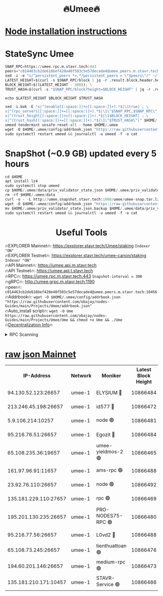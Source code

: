 <h1 align="center"> 🔥Umee🔥</h1>


[Node installation instructions](https://github.com/obajay/nodes-Guides/tree/main/Projects/Umee)
=
# StateSync Umee
```python
SNAP_RPC=https://umee.rpc.m.stavr.tech:443
peers="c014463cb2de618bef420e40f503c5e57decade4@umee.peers.m.stavr.tech:10456"
sed -i -e "s/^persistent_peers *=.*/persistent_peers = \"$peers\"/" ~/.umee/config/config.toml
LATEST_HEIGHT=$(curl -s $SNAP_RPC/block | jq -r .result.block.header.height); \
BLOCK_HEIGHT=$((LATEST_HEIGHT - 300)); \
TRUST_HASH=$(curl -s "$SNAP_RPC/block?height=$BLOCK_HEIGHT" | jq -r .result.block_id.hash)

echo $LATEST_HEIGHT $BLOCK_HEIGHT $TRUST_HASH

sed -i.bak -E "s|^(enable[[:space:]]+=[[:space:]]+).*$|\1true| ; \
s|^(rpc_servers[[:space:]]+=[[:space:]]+).*$|\1\"$SNAP_RPC,$SNAP_RPC\"| ; \
s|^(trust_height[[:space:]]+=[[:space:]]+).*$|\1$BLOCK_HEIGHT| ; \
s|^(trust_hash[[:space:]]+=[[:space:]]+).*$|\1\"$TRUST_HASH\"|" $HOME/.umee/config/config.toml
umeed tendermint unsafe-reset-all --home $HOME/.umee
wget -O $HOME/.umee/config/addrbook.json "https://raw.githubusercontent.com/obajay/nodes-Guides/main/Projects/Umee/addrbook.json"
sudo systemctl restart umeed && journalctl -u umeed -f -o cat
```
# SnapShot (~0.9 GB) updated every 5 hours
```python
cd $HOME
apt install lz4
sudo systemctl stop umeed
cp $HOME/.umee/data/priv_validator_state.json $HOME/.umee/priv_validator_state.json.backup
rm -rf $HOME/.umee/data
curl -o - -L http://umee.snapshot.stavr.tech:1000/umee/umee-snap.tar.lz4 | lz4 -c -d - | tar -x -C $HOME/.umee --strip-components 2
wget -O $HOME/.umee/config/addrbook.json "https://raw.githubusercontent.com/obajay/nodes-Guides/main/Projects/Umee/addrbook.json"
mv $HOME/.umee/priv_validator_state.json.backup $HOME/.umee/data/priv_validator_state.json
sudo systemctl restart umeed && journalctl -u umeed -f -o cat
```
 <h1 align="center"> Useful Tools</h1>

🔥EXPLORER Mainnet🔥:      https://explorer.stavr.tech/Umee/staking             `Indexer "ON"` \
🔥EXPLORER Testnet🔥:        https://explorer.stavr.tech/umee-canon/staking      `Indexer "ON"` \
🔥API Mainnet🔥:                   https://umee.api.m.stavr.tech \
🔥API Testnet🔥:                     https://umee.api.t.stavr.tech \
🔥RPC🔥:                           https://umee.rpc.m.stavr.tech:443                     `Snapshot-interval = 300` \
🔥gRPC🔥:                              http://umee.grpc.m.stavr.tech:1190 \
🔥peer🔥:                     `c014463cb2de618bef420e40f503c5e57decade4@umee.peers.m.stavr.tech:10456` \
🔥Addrbook🔥:    ```wget -O $HOME/.umee/config/addrbook.json "https://raw.githubusercontent.com/obajay/nodes-Guides/main/Projects/Umee/addrbook.json"``` \
🔥Auto_install script🔥: ```wget -O Ume https://raw.githubusercontent.com/obajay/nodes-Guides/main/Projects/Umee/Ume && chmod +x Ume && ./Ume``` \
🔥[Decentralization Info](https://github.com/obajay/StateSync-snapshots/tree/main/Projects/Umee/Decentralization)🔥

<details>
<summary>RPC Scanning</summary>

<h2 align="center"> We scan nodes in real time every 4 hours. And we provide the final result of RPC endpoints.
We cannot influence the operation of these nodes in any way. </h2>


```python
If Voting Power is higher than 0 --> then the Node is a validator of the network and may be subject to attack and be a potential threat to the chain.
```
```python
We marked such validators with a red symbol
```

</details>

[raw json Mainnet](https://rpc-check.umeem.stavr.tech/umeem/rpc-umeem-result.json)
=



<table><tr><th>IP-Address</th><th>Network</th><th>Moniker</th><th>Latest Block Height</th><th>Earliest Block Height</th><th>Catching Up</th><th>Tx Index</th><th>Voting Power</th><th>Scan Time</th></tr><tr><td>94.130.52.123:26657</td><td>umee-1</td><td>ELYSIUM 🔴</td><td>10866484</td><td>3216011</td><td>False</td><td>on</td><td>23171290</td><td>2024-03-04T09:02:41.719407046UTC</td></tr><tr><td>213.246.45.198:26657</td><td>umee-1</td><td>id577 🔴</td><td>10866472</td><td>7100001</td><td>False</td><td>on</td><td>35124310</td><td>2024-03-04T09:01:30.595182529UTC</td></tr><tr><td>5.9.106.214:10257</td><td>umee-1</td><td>node 🟢</td><td>10866481</td><td>7942001</td><td>False</td><td>on</td><td>0</td><td>2024-03-04T09:02:20.799797170UTC</td></tr><tr><td>95.216.76.51:26657</td><td>umee-1</td><td>Egozit 🔴</td><td>10866484</td><td>8262001</td><td>False</td><td>off</td><td>38479342</td><td>2024-03-04T09:02:41.444755743UTC</td></tr><tr><td>65.108.235.36:19657</td><td>umee-1</td><td>umee-yieldmos-2 🟢</td><td>10866465</td><td>9575548</td><td>False</td><td>on</td><td>0</td><td>2024-03-04T09:00:49.142419745UTC</td></tr><tr><td>161.97.96.91:11657</td><td>umee-1</td><td>ams-rpc 🟢</td><td>10866488</td><td>10352001</td><td>False</td><td>on</td><td>0</td><td>2024-03-04T09:03:03.118558892UTC</td></tr><tr><td>23.92.76.110:26657</td><td>umee-1</td><td>node 🟢</td><td>10866492</td><td>10526001</td><td>False</td><td>on</td><td>0</td><td>2024-03-04T09:03:26.198645619UTC</td></tr><tr><td>135.181.229.110:27657</td><td>umee-1</td><td>rpc 🟢</td><td>10866469</td><td>10754071</td><td>False</td><td>on</td><td>0</td><td>2024-03-04T09:01:11.977316225UTC</td></tr><tr><td>195.201.130.235:26657</td><td>umee-1</td><td>PRO-NODES75-RPC 🟢</td><td>10866480</td><td>10766480</td><td>False</td><td>on</td><td>0</td><td>2024-03-04T09:02:18.536240771UTC</td></tr><tr><td>95.216.77.56:26657</td><td>umee-1</td><td>L0vd2 🔴</td><td>10866488</td><td>10766488</td><td>False</td><td>off</td><td>38436076</td><td>2024-03-04T09:03:02.863161045UTC</td></tr><tr><td>65.108.73.245:26657</td><td>umee-1</td><td>tienthuattoan 🟢</td><td>10866476</td><td>10787155</td><td>False</td><td>on</td><td>0</td><td>2024-03-04T09:01:55.833059240UTC</td></tr><tr><td>194.60.201.146:26657</td><td>umee-1</td><td>medium-rpc 🟢</td><td>10866473</td><td>10823243</td><td>False</td><td>on</td><td>0</td><td>2024-03-04T09:01:37.183475532UTC</td></tr><tr><td>135.181.210.171:10457</td><td>umee-1</td><td>STAVR-Service 🟢</td><td>10866486</td><td>10863301</td><td>False</td><td>on</td><td>0</td><td>2024-03-04T09:02:52.302178384UTC</td></tr></table>
